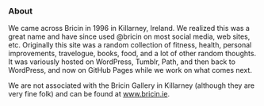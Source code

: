 

### About

We came across Bricin in 1996 in Killarney, Ireland. We realized this was a great name and have since used @bricin on most social media, web sites, etc. Originally this site was a random collection of fitness, health, personal improvements, travelogue, books, food, and a lot of other random thoughts. It was variously hosted on WordPress, Tumblr, Path, and then back to WordPress, and now on GitHub Pages while we work on what comes next.

We are not associated with the Bricin Gallery in Killarney (although they are very fine folk) and can be found at www.bricin.ie.
